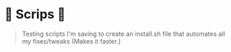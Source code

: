 # 🌸 Scrips 🌸

> Testing scripts I'm saving to create an install.sh file that automates all my fixes/tweaks (Makes it faster.)
